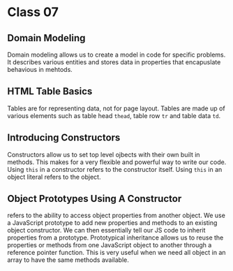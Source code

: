  # Class 07
 
## Domain Modeling
Domain modeling allows us to create a model in code for specific problems. It describes various entities and stores data in properties that encapuslate behavious in mehtods.   
## HTML Table Basics

Tables are for representing data, not for page layout. Tables are made up of various elements such as table head `thead`, table row `tr` and table data `td`.

## Introducing Constructors

Constructors allow us to set top level ojbects with their own built in methods. This makes for a very flexible and powerful way to write our code.   
Using `this` in a constructor refers to the constructor itself. Using `this` in an object literal refers to the object.

## Object Prototypes Using A Constructor

refers to the ability to access object properties from another object. We use a JavaScript prototype to add new properties and methods to an existing object constructor. We can then essentially tell our JS code to inherit properties from a prototype. Prototypical inheritance allows us to reuse the properties or methods from one JavaScript object to another through a reference pointer function. This is very useful when we need all object in an array to have the same methods available.
